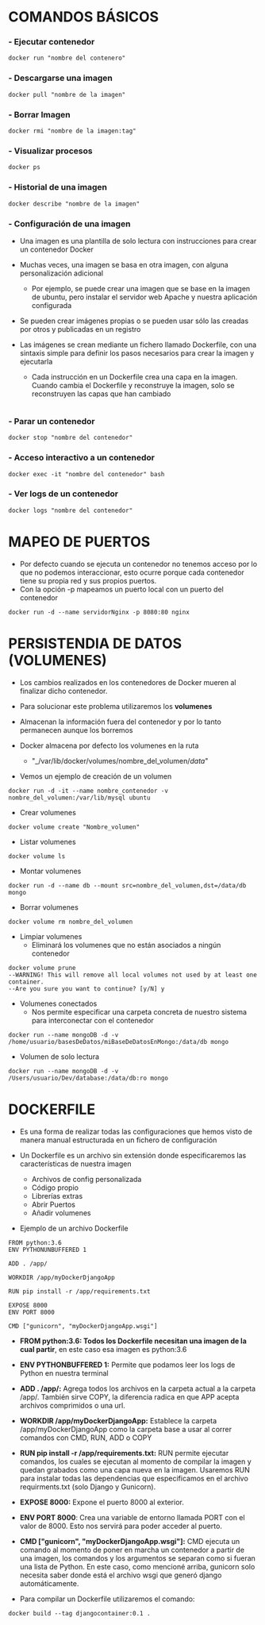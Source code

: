 # COMANDOS BÁSICOS

### - Ejecutar contenedor

```shell
docker run "nombre del contenero"
```

### - Descargarse una imagen

```shell
docker pull "nombre de la imagen"
```

### - Borrar Imagen

```shell
docker rmi "nombre de la imagen:tag"
```

### - Visualizar procesos

```shell
docker ps
```


### - Historial de una imagen

```shell
docker describe "nombre de la imagen"
```

### - Configuración de una imagen

- Una imagen es una plantilla de solo lectura con instrucciones para crear un contenedor Docker
- Muchas veces, una imagen se basa en otra imagen, con alguna personalización adicional
	- Por ejemplo, se puede crear una imagen que se base en la imagen de ubuntu, pero instalar el servidor web Apache y nuestra aplicación configurada

- Se pueden crear imágenes propias o se pueden usar sólo las creadas por otros y publicadas en un registro

- Las imágenes se crean mediante un fichero llamado Dockerfile, con una sintaxis simple para definir los pasos necesarios para crear la imagen y ejecutarla
	- Cada instrucción en un Dockerfile crea una capa en la imagen. Cuando cambia el Dockerfile y reconstruye la imagen, solo se reconstruyen las capas que han cambiado

```shell

```


### - Parar un contenedor

```shell
docker stop "nombre del contenedor"
```

### - Acceso interactivo a un contenedor

```shell
docker exec -it "nombre del contenedor" bash
```

### - Ver logs de un contenedor

```shell
docker logs "nombre del contenedor"
```



# MAPEO DE PUERTOS

- Por defecto cuando se ejecuta un contenedor no tenemos acceso por lo que no podemos interaccionar, esto ocurre porque cada contenedor tiene su propia red y sus propios puertos. 
- Con la opción -p mapeamos un puerto local con un puerto del contenedor

```shell
docker run -d --name servidorNginx -p 8080:80 nginx
```


# PERSISTENDIA DE DATOS (VOLUMENES)

- Los cambios realizados en los contenedores de Docker mueren al finalizar dicho contenedor. 
- Para solucionar este problema utilizaremos los **volumenes**
- Almacenan la información fuera del contenedor y por lo tanto permanecen aunque los borremos
- Docker almacena por defecto los volumenes en la ruta
	- "_/var/lib/docker/volumes/nombre_del_volumen/_data_"

- Vemos un ejemplo de creación de un volumen


```shell
docker run -d -it --name nombre_contenedor -v nombre_del_volumen:/var/lib/mysql ubuntu
```

- Crear volumenes

```shell
docker volume create "Nombre_volumen"
```

- Listar volumenes

```shell
docker volume ls
```

- Montar volumenes

```shell
docker run -d --name db --mount src=nombre_del_volumen,dst=/data/db mongo
```

- Borrar volumenes

``` shell
docker volume rm nombre_del_volumen
```

- Limpiar volumenes
	- Eliminará los volumenes que no están asociados a ningún contenedor

``` shell
docker volume prune
--WARNING! This will remove all local volumes not used by at least one container.
--Are you sure you want to continue? [y/N] y
```

- Volumenes conectados
	- Nos permite especificar una carpeta concreta de nuestro sistema para interconectar con el contenedor

```shell
docker run --name mongoDB -d -v /home/usuario/basesDeDatos/miBaseDeDatosEnMongo:/data/db mongo
```

- Volumen de solo lectura

```
docker run --name mongoDB -d -v /Users/usuario/Dev/database:/data/db:ro mongo
```

# DOCKERFILE

- Es una forma de realizar todas las configuraciones que hemos visto de manera manual estructurada en un fichero de configuración
- Un Dockerfile es un archivo sin extensión donde especificaremos las características de nuestra imagen
	- Archivos de config personalizada
	- Código propio
	- Librerías extras
	- Abrir Puertos
	- Añadir volumenes

- Ejemplo de un archivo Dockerfile

```
FROM python:3.6
ENV PYTHONUNBUFFERED 1

ADD . /app/

WORKDIR /app/myDockerDjangoApp

RUN pip install -r /app/requirements.txt

EXPOSE 8000
ENV PORT 8000

CMD ["gunicorn", "myDockerDjangoApp.wsgi"]
```

-   **FROM python:3.6: Todos los Dockerfile necesitan una imagen de la cual partir**, en este caso esa imagen es python:3.6
-   **ENV PYTHONBUFFERED 1:** Permite que podamos leer los logs de Python en nuestra terminal
-   **ADD . /app/:** Agrega todos los archivos en la carpeta actual a la carpeta /app/. También sirve COPY, la diferencia radica en que APP acepta archivos comprimidos o una url.
-   **WORKDIR /app/myDockerDjangoApp:** Establece la carpeta /app/myDockerDjangoApp como la carpeta base a usar al correr comandos con CMD, RUN, ADD o COPY
-   **RUN pip install -r /app/requirements.txt:** RUN permite ejecutar comandos, los cuales se ejecutan al momento de compilar la imagen y quedan grabados como una capa nueva en la imagen. Usaremos RUN para instalar todas las dependencias que especificamos en el archivo requirments.txt (solo Django y Gunicorn).
-   **EXPOSE 8000:** Expone el puerto 8000 al exterior.
-   **ENV PORT 8000**: Crea una variable de entorno llamada PORT con el valor de 8000. Esto nos servirá para poder acceder al puerto.
-   **CMD ["gunicorn", "myDockerDjangoApp.wsgi"]:** CMD ejecuta un comando al momento de poner en marcha un contenedor a partir de una imagen, los comandos y los argumentos se separan como si fueran una lista de Python. En este caso, como mencioné arriba, gunicorn solo necesita saber donde está el archivo wsgi que generó django automáticamente.


- Para compilar un Dockerfile utilizaremos el comando:

```
docker build --tag djangocontainer:0.1 .
```


